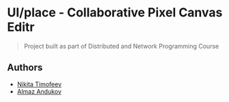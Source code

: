 # UI/place - Collaborative Pixel Canvas Editr
> Project built as part of Distributed and Network Programming Course

## Authors
- [Nikita Timofeev](https://github.com/morisummerz)
- [Almaz Andukov](https://github.com/andiazdi)
